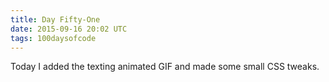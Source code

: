 ```yaml
---
title: Day Fifty-One
date: 2015-09-16 20:02 UTC
tags: 100daysofcode
---
```


Today I added the texting animated GIF and made some small CSS tweaks.
